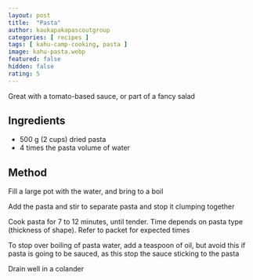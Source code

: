 ```yaml
---
layout: post
title:  "Pasta"
author: kaukapakapascoutgroup
categories: [ recipes ]
tags: [ kahu-camp-cooking, pasta ]
image: kahu-pasta.webp
featured: false
hidden: false
rating: 5
---
```


Great with a tomato-based sauce, or part of a fancy salad

## Ingredients

* 500 g (2 cups) dried pasta
* 4 times the pasta volume of water

## Method

Fill a large pot with the water, and bring to a boil

Add the pasta and stir to separate pasta and stop it clumping together

Cook pasta for 7 to 12 minutes, until tender. Time depends on pasta type (thickness of shape). Refer to packet for expected times

To stop over boiling of pasta water, add a teaspoon of oil, but avoid this if pasta is going to be sauced, as this stop the sauce sticking to the pasta

Drain well in a colander
